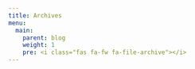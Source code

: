 ```yaml
---
title: Archives
menu:
  main:
    parent: blog
    weight: 1
    pre: <i class="fas fa-fw fa-file-archive"></i>
---
```

